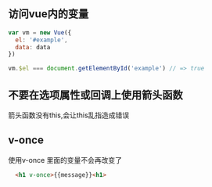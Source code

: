 ## 访问vue内的变量

```javascript
var vm = new Vue({
  el: '#example',
  data: data
})

vm.$el === document.getElementById('example') // => true
```

## 不要在选项属性或回调上使用箭头函数

箭头函数没有this,会让this乱指造成错误

## v-once

使用v-once 里面的变量不会再改变了

```html
  <h1 v-once>{{message}}<h1>
```